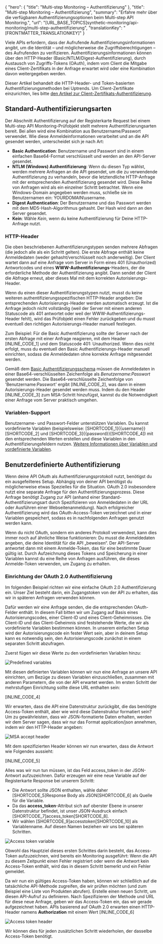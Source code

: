{
  "hero": {
    "title": "Multi-step Monitoring – Authentifizierung"
  },
  "title": "Multi-step Monitoring – Authentifizierung",
  "summary": "Erfahre mehr über die verfügbaren Authentifizierungsoptionen beim Multi-step API Monitoring.",
  "url": "[URL_BASE_TOPICS]synthetic-monitoring/api-monitoring/multi-step-authentifizierung",
  "translationKey": "[FRONTMATTER_TRANSLATIONKEY]"
}

Viele APIs erfordern, dass der Aufrufende Authentifizierungsinformationen angibt, um die Identität – und möglicherweise die Zugriffsberechtigungen – des Aufrufenden zu verifizieren. Authentifizierungsinformationen können über den HTTP-Header (Basic/NTLM/Digest-Authentifizierung), durch Austausch von Zugriffs-Tokens (OAuth), indem vom Client die Mitgabe eines Client-Zertifikats in der Anfrage erwartet wird oder eine Kombination davon weitergegeben werden.  

Dieser Artikel behandelt die HTTP-Header- und Token-basierten Authentifizierungsmethoden bei Uptrends. Um Client-Zertifikate einzurichten, lies bitte [den Artikel zur Client-Zertifikats-Authentifizierung]([LINK_URL_1]). 

## Standard-Authentifizierungsarten

Der Abschnitt Authentifizierung auf der Registerkarte Request bei einem Multi-step API Monitoring-Prüfobjekt stellt mehrere Authentifizierungsarten bereit. Bei allen wird eine Kombination aus Benutzername/Passwort verwendet. Wie diese Anmeldeinformationen verarbeitet und an die API gesendet werden, unterscheidet sich je nach Art:

-   **Basic Authentication**: Benutzername und Passwort sind in einem einfachen Base64-Format verschlüsselt und werden an den API-Server gesendet.
-   **NTLM (Windows) Authentifizierung**: Wenn du diesen Typ wählst, werden mehrere Anfragen an die API gesendet, um die zu verwendende Authentifizierung zu verhandeln, bevor die letztendliche HTTP-Anfrage mit der entsprechenden Authentifizierung gesendet wird. Diese Reihe von Anfragen wird als ein einzelner Schritt betrachtet. Wenn eine Windows-Domain angegeben werden muss, schließe sie im Benutzernamen ein: YOURDOMAIN\username.
-   **Digest Authentication**: Der Benutzername und das Passwort werden mit dem MD5-Hash-Algorithmus gehasht. Der Hash wird dann an den Server gesendet.
-   **Kein**: Wähle *Kein*, wenn du keine Authentifizierung für Deine HTTP-Anfrage nutzt.

### HTTP-Header

Die oben beschriebenen Authentifizierungstypen senden mehrere Abfragen (die jedoch alle als ein Schritt gelten). Die erste Abfrage enthält keine Anmeldedaten (weder gehasht/verschlüsselt noch anderweitig). Der Client wartet dann auf eine Anfrage vom Server in Form eines 401 (Unauthorized) Antwortcodes und eines **WWW-Authentifizierungs**-Headers, der die erforderliche Methode der Authentifizierung angibt. Dann sendet der Client die Abfrage erneut, aber dieses Mal mit dem korrekten Autorisierungs-Header.

Wenn du einen dieser Authentifizierungstypen nutzt, musst du keine weiteren authentifizierungsspezifischen HTTP-Header angeben: Die entsprechenden Autorisierungs-Header werden automatisch erzeugt. Ist die Anfrage jedoch nicht vollständig (weil der Server mit einem anderen Statuscode als 401 antwortet oder weil der WWW-Authentifizierungs-Header fehlt), wird das Prüfobjekt einen Fehler zurückgeben und du musst eventuell den richtigen Autorisierungs-Header manuell festlegen.

Zum Beispiel: Für die Basic Authentifizierung sollte der Server nach der ersten Abfrage mit einer Anfrage reagieren, mit dem Header [INLINE_CODE_1] und dem Statuscode 401: Unauthorized. Wenn dies nicht erfolgt, muss du eventuell den Basic Authentifizierungs-Header manuell einrichten, sodass die Anmeldedaten ohne korrekte Anfrage mitgesendet werden.

Gemäß dem [Basic Authentifizierungsschema]([LINK_URL_2]) müssen die Anmeldedaten in einer Base64-verschlüsselten Zeichenfolge als *Benutzername:Passwort* gesendet werden. Die Base64-verschlüsselte Zeichenfolge von 'Benutzername:Passwort' ergibt [INLINE_CODE_2], was dann in einem Autorisierungs-Header gesendet werden muss. Indem du den Header [INLINE_CODE_3] zum MSA-Schritt hinzufügst, kannst du die Notwendigkeit einer Anfrage vom Server praktisch umgehen.

### Variablen-Support

Benutzername- und Passwort-Felder unterstützen Variablen. Du kannst vordefinierte Variablen (beispielsweise: [SHORTCODE_1]{{username}}[SHORTCODE_2] und [SHORTCODE_3]{{password}}[SHORTCODE_4]) mit den entsprechenden Werten erstellen und diese Variablen in den Authentifizierungsfeldern nutzen. [Weitere Informationen über Variablen und vordefinierte Variablen]([LINK_URL_3]).

## Benutzerdefinierte Authentifizierung

Wenn deine API OAuth als Authentifizierungsprotokoll nutzt, benötigst du ein ausgefeilteres Setup. Abhängig von deiner API benötigst du möglicherweise etwas Spezielles für die Situation. OAuth 2.0 insbesondere nutzt eine separate Anfrage für den Authentifizierungsprozess. Diese Anfrage benötigt Zugang zur API (anhand einer Standard-Authentifizierungsart durch Spezifizieren von Anmeldedaten in der URL oder Ausführen einer Webseitenanmeldung). Nach erfolgreicher Authentifizierung wird das OAuth-Access-Token verzeichnet und in einer Variablen gespeichert, sodass es in nachfolgenden Anfragen genutzt werden kann.

Wenn du nicht OAuth, sondern ein anderes Protokoll verwendest, kann dies immer noch auf ähnliche Weise funktionieren: Du musst die Anmeldedaten angeben, die deine Identität für die API „beweisen“. Der API-Server antwortet dann mit einem Anmelde-Token, das für eine bestimmte Dauer gültig ist. Durch Aufzeichnung dieses Tokens und Speicherung in einer Variablen kannst du eine Reihe von Anfragen ausführen, die dieses Anmelde-Token verwenden, um Zugang zu erhalten.

### Einrichtung der OAuth 2.0 Authentifizierung

Im folgenden Beispiel richten wir eine einfache OAuth 2.0 Authentifizierung ein. Unser Ziel besteht darin, ein Zugangstoken von der API zu erhalten, das wir in späteren Anfragen verwenden können.

Dafür werden wir eine Anfrage senden, die die entsprechenden OAuth-Felder enthält. In diesem Fall bitten wir um Zugang auf Basis eines Autorisierungscodes, einer Client-ID und eines Client-Geheimnisses. Die Client-ID und das Client-Geheimnis sind feststehende Werte, die wir als vordefinierte Variablen bestimmen können. In unserem einfachen Setup wird der Autorisierungscode ein fester Wert sein, aber in deinem Setup kann es notwendig sein, den Autorisierungscode zunächst in einem separaten Schritt abzufragen.

Zuerst fügen wir diese Werte zu den vordefinierten Variablen hinzu:

![Predefined variables]([LINK_URL_4])

Mit diesen definierten Variablen können wir nun eine Anfrage an unsere API einrichten, um Bezüge zu diesen Variablen einzuschließen, zusammen mit anderen Parametern, die von der API erwartet werden. Im ersten Schritt der mehrstufigen Einrichtung sollte diese URL enthalten sein:

[INLINE_CODE_4]

Wir erwarten, dass die API eine Datenstruktur zurückgibt, die das benötigte Access-Token enthält, aber wie wird diese Datenstruktur formatiert sein? Um zu gewährleisten, dass wir JSON-formatierte Daten erhalten, werden wir dem Server sagen, dass wir nur das Format application/json annehmen, indem wir den HTTP-Header angeben:

![MSA accept header]([LINK_URL_5])

Mit dem spezifizierten Header können wir nun erwarten, dass die Antwort wie Folgendes aussieht:

[INLINE_CODE_5]

Alles was wir nun tun müssen, ist das Feld access\_token in der JSON-Antwort aufzuzeichnen. Dafür erzeugen wir eine neue Variable auf der Registerkarte Response bei unserem Schritt:

-   Die Antwort sollte JSON enthalten, wähle daher [SHORTCODE_5]Response Body als JSON[SHORTCODE_6] als Quelle für die Variable.
-   Da das **access_token**-Attribut sich auf oberster Ebene in unserer Datenstruktur befindet, ist unser JSON-Ausdruck einfach [SHORTCODE_7]access_token[SHORTCODE_8].
-   Wir wählen [SHORTCODE_9]accesstoken[SHORTCODE_10] als Variablenname. Auf diesen Namen beziehen wir uns bei späteren Schritten.

![Access token variable]([LINK_URL_6])

Obwohl das Hauptziel dieses ersten Schrittes darin besteht, das Access-Token aufzuzeichnen, wird bereits ein Monitoring ausgeführt: Wenn die API zu diesem Zeitpunkt einen Fehler registriert oder wenn die Antwort kein Access-Token enthält, wird das in diesem Schritt bemerkt und ein Fehler gemeldet.

Da wir nun ein gültiges Access-Token haben, können wir schließlich auf die tatsächliche API-Methode zugreifen, die wir prüfen möchten (und zum Beispiel eine Liste von Produkten abrufen). Erstelle einen neuen Schritt, um diesen API-Aufruf zu definieren. Nach Spezifizieren der Methode und URL für diese neue Anfrage, geben wir das Access-Token ein, das wir gerade aufgezeichnet haben. APIs basierend auf OAuth 2.0 erwarten einen HTTP-Header namens **Authorization** mit einem Wert [INLINE_CODE_6]

![Access token header]([LINK_URL_7])

Wir können dies für jeden zusätzlichen Schritt wiederholen, der dasselbe Access-Token benötigt.
